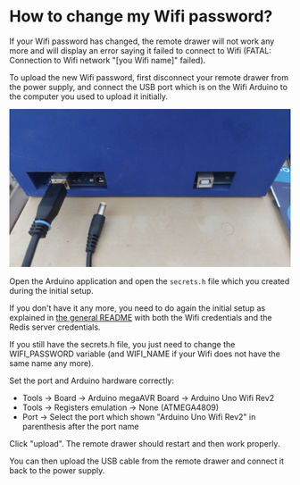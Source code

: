 # How to change my Wifi password?
If your Wifi password has changed, the remote drawer will not work any more and will display an error saying it failed to connect to Wifi
(FATAL: Connection to Wifi network "[you Wifi name]" failed).

To upload the new Wifi password, first disconnect your remote drawer from the power supply,
and connect the USB port which is on the Wifi Arduino to the computer you used to upload it initially.

![How to connect the Remote Drawer to the computer to change the Wifi password](change_wifi_password.jpg?raw=true)

Open the Arduino application and open the `secrets.h` file which you created during the initial setup.

If you don't have it any more, you need to do again the initial setup as explained in
[the general README](../README.md#wifi-arduino-for-arduino-uno-wifi-rev2)
with both the Wifi credentials and the Redis server credentials.

If you still have the secrets.h file, you just need to change the WIFI_PASSWORD variable
(and WIFI_NAME if your Wifi does not have the same name any more).

Set the port and Arduino hardware correctly:
* Tools -> Board -> Arduino megaAVR Board -> Arduino Uno Wifi Rev2
* Tools -> Registers emulation -> None (ATMEGA4809)
* Port -> Select the port which shown "Arduino Uno Wifi Rev2" in parenthesis after the port name

Click "upload". The remote drawer should restart and then work properly.

You can then upload the USB cable from the remote drawer and connect it back to the power supply.
